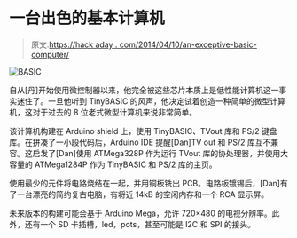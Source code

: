 # 一台出色的基本计算机

> 原文:[https://hack aday . com/2014/04/10/an-exceptive-basic-computer/](https://hackaday.com/2014/04/10/an-exceptional-basic-computer/)

![BASIC](../Images/54b7419013048037daa47c8bd5b6a1c1.png)

自从[丹]开始使用微控制器以来，他完全被这些芯片本质上是低性能计算机这一事实迷住了。一旦他听到 TinyBASIC 的风声，他决定试着创造一种简单的微型计算机，这对于过去的 8 位老式微型计算机来说非常简单。

该计算机构建在 Arduino shield 上，使用 TinyBASIC、TVout 库和 PS/2 键盘库。在拼凑了一小段代码后，Arduino IDE 提醒[Dan]TV out 和 PS/2 库互不兼容。这启发了[Dan]使用 ATMega328P 作为运行 TVout 库的协处理器，并使用大容量的 ATMega1284P 作为 TinyBASIC 和 PS/2 库的主页。

使用最少的元件将电路烧结在一起，并用铜板铣出 PCB。电路板镀锡后，[Dan]有了一台漂亮的简约复古电脑，有将近 14kB 的空闲内存和一个 RCA 显示屏。

未来版本的构建可能会基于 Arduino Mega，允许 720×480 的电视分辨率。此外，还有一个 SD 卡插槽，led，pots，甚至可能是 I2C 和 SPI 的接头。